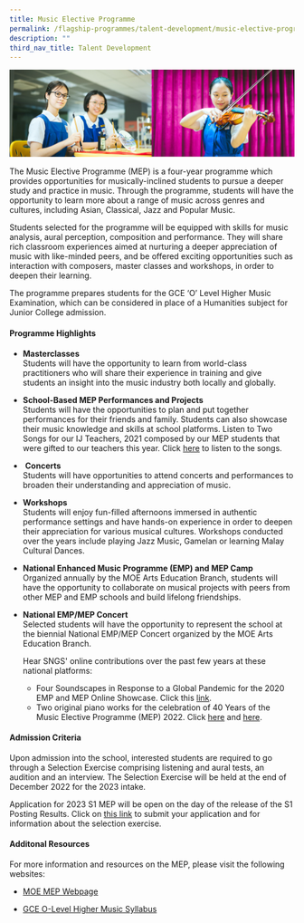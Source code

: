```yaml
---
title: Music Elective Programme
permalink: /flagship-programmes/talent-development/music-elective-programme/
description: ""
third_nav_title: Talent Development
---
```

![](/images/01%20Banner%20Photos/01%20subpage%20flagship-programme.jpg)

The Music Elective Programme (MEP) is a four-year programme which provides opportunities for musically-inclined students to pursue a deeper study and practice in music. Through the programme, students will have the opportunity to learn more about a range of music across genres and cultures, including Asian, Classical, Jazz and Popular Music.  
  
Students selected for the programme will be equipped with skills for music analysis, aural perception, composition and performance. They will share rich classroom experiences aimed at nurturing a deeper appreciation of music with like-minded peers, and be offered exciting opportunities such as interaction with composers, master classes and workshops, in order to deepen their learning.   
  
The programme prepares students for the GCE ‘O’ Level Higher Music Examination, which can be considered in place of a Humanities subject for Junior College admission.   

#### **Programme Highlights**

*   **Masterclasses**<br>Students will have the opportunity to learn from world-class practitioners who will share their experience in training and give students an insight into the music industry both locally and globally.
*   **School-Based MEP Performances and Projects**<br>Students will have the opportunities to plan and put together performances for their friends and family. Students can also showcase their music knowledge and skills at school platforms. Listen to Two Songs for our IJ Teachers, 2021 composed by our MEP students that were gifted to our teachers this year. Click [here](/files/01%20Flagship%20Programmes/Two%20Songs%20for%20our%20IJ%20Teachers.pdf) to listen to the songs.
*    **Concerts**<br>Students will have opportunities to attend concerts and performances to broaden their understanding and appreciation of music.
*   **Workshops**<br>Students will enjoy fun-filled afternoons immersed in authentic performance settings and have hands-on experience in order to deepen their appreciation for various musical cultures. Workshops conducted over the years include playing Jazz Music, Gamelan or learning Malay Cultural Dances.
*   **National Enhanced Music Programme (EMP) and MEP Camp**<br>Organized annually by the MOE Arts Education Branch, students will have the opportunity to collaborate on musical projects with peers from other MEP and EMP schools and build lifelong friendships.
*   **National EMP/MEP Concert**<br>Selected students will have the opportunity to represent the school at the biennial National EMP/MEP Concert organized by the MOE Arts Education Branch.  
  
     Hear SNGS' online contributions over the past few years at these national platforms:  
    *   Four Soundscapes in Response to a Global Pandemic for the 2020 EMP and MEP Online Showcase. Click this [link](https://www.youtube.com/watch?v=01Js3yL48X8&list=PL2J2ewFyYjsgRNxvoT25NZ6EcYG2jWowN&index=17).
    *   Two original piano works for the celebration of 40 Years of the Music Elective Programme (MEP) 2022. Click [here](https://www.youtube.com/watch?v=CifcQLI4_3k&ab_channel=EMPandMEPYouTubePage) and [here](https://www.youtube.com/watch?v=GOnVp6i7wGQ&ab_channel=EMPandMEPYouTubePage).



#### **Admission Criteria**

Upon admission into the school, interested students are required to go through a Selection Exercise comprising listening and aural tests, an audition and an interview. The Selection Exercise will be held at the end of December 2022 for the 2023 intake.   
  
Application for 2023 S1 MEP will be open on the day of the release of the S1 Posting Results. Click on [this link](https://sites.google.com/moe.edu.sg/2023-s1-mep-admission/selection-exercise) to submit your application and for information about the selection exercise.  


#### **Additonal Resources**

For more information and resources on the MEP, please visit the following websites:   
  

*   [MOE MEP Webpage](https://www.moe.gov.sg/education-in-sg/our-programmes/mep-sec)  
    
*   [GCE O-Level Higher Music Syllabus](/files/6086_y23_sy.pdf)